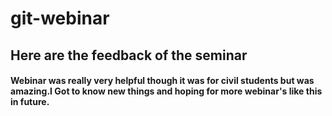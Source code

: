 # git-webinar

## Here are the feedback of the seminar

#### Webinar was really very helpful though it was for civil students but was amazing.I Got to know new things and hoping for more webinar's like this in future.
